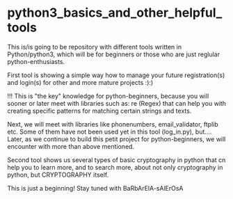 # python3_basics_and_other_helpful_tools

This is/is going to be repository with different tools written in Python/python3, which will be for beginners or those who are just reglular python-enthusiasts.

First tool is showing a simple way how to manage your future registration(s) and login(s) for other and more mature projects :):) 

!!! This is "the key" knowledge for python-beginners, because you will sooner or later meet with libraries such as: re (Regex) that can help you with creating specific patterns for matching certain strings and texts. 

Next, we will meet with libraries like phonenumbers, email_validator, ftplib etc. Some of them have not been used yet in this tool (log_in.py), but....
Later, as we continue to build this petit project for python-beginners, we will encounter with more than above mentioned.

Second tool shows us several types of basic cryptography in python that cn help you to learn more, and to search more, about not only cryptography in python, but CRYPTOGRAPHY itself.

This is just a beginning! Stay tuned with BaRbArElA-sAlErOsA

